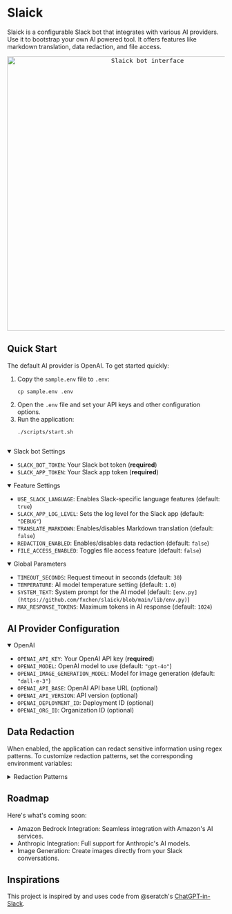 # Slaick

Slaick is a configurable Slack bot that integrates with various AI providers. Use it to bootstrap your own AI powered tool. It offers features like markdown translation, data redaction, and file access.

<p align="center">
  <kbd>
    <img width="634" alt="Slaick bot interface" src="https://github.com/user-attachments/assets/d0777a1e-c913-47a1-b041-9f3c0f6b5223">
  </kbd>
</p>

## Quick Start

The default AI provider is OpenAI. To get started quickly:

1. Copy the `sample.env` file to `.env`:
   ```
   cp sample.env .env
   ```
2. Open the `.env` file and set your API keys and other configuration options.
3. Run the application:
   ```
   ./scripts/start.sh
   ```

<!-- 
Note: If you're using OpenAI (the default provider), make sure to set the `OPENAI_API_KEY` in your `.env` file.
To use an alternate provider, set the `PROVIDER` variable in your `.env` file to the desired provider (e.g., `PROVIDER=anthropic` or `PROVIDER=bedrock`). Make sure to set the corresponding API keys for the chosen provider. -->


## 
<details open>
<summary>Slack bot Settings</summary>

- `SLACK_BOT_TOKEN`: Your Slack bot token (**required**)
- `SLACK_APP_TOKEN`: Your Slack app token (**required**)

</details>

<details open>
<summary>Feature Settings</summary>

- `USE_SLACK_LANGUAGE`: Enables Slack-specific language features (default: `true`)
- `SLACK_APP_LOG_LEVEL`: Sets the log level for the Slack app (default: `"DEBUG"`)
- `TRANSLATE_MARKDOWN`: Enables/disables Markdown translation (default: `false`)
- `REDACTION_ENABLED`: Enables/disables data redaction (default: `false`)
- `FILE_ACCESS_ENABLED`: Toggles file access feature (default: `false`)

</details>

<details open>
<summary>Global Parameters</summary>

<!-- - `PROVIDER`: AI provider to use (default: `"openai"`) -->
- `TIMEOUT_SECONDS`: Request timeout in seconds (default: `30`)
- `TEMPERATURE`: AI model temperature setting (default: `1.0`)
- `SYSTEM_TEXT`: System prompt for the AI model (default: `[env.py](https://github.com/fxchen/slaick/blob/main/lib/env.py)`)
- `MAX_RESPONSE_TOKENS`: Maximum tokens in AI response (default: `1024`)

</details>

## AI Provider Configuration

<details open>
<summary>OpenAI</summary>
<!-- (Default Provider) -->

- `OPENAI_API_KEY`: Your OpenAI API key (**required**)
- `OPENAI_MODEL`: OpenAI model to use (default: `"gpt-4o"`)
- `OPENAI_IMAGE_GENERATION_MODEL`: Model for image generation (default: `"dall-e-3"`)
- `OPENAI_API_BASE`: OpenAI API base URL (optional)
- `OPENAI_API_VERSION`: API version (optional)
- `OPENAI_DEPLOYMENT_ID`: Deployment ID (optional)
- `OPENAI_ORG_ID`: Organization ID (optional)

</details>

<!-- <details>
<summary>Anthropic</summary>

- `ANTHROPIC_API_KEY`: Your Anthropic API key (**required**)
- `ANTHROPIC_MODEL`: Anthropic model to use (default: `"claude-3-5-sonnet-20240620"`)
- `ANTHROPIC_API_BASE`: Anthropic API base URL (optional)

</details>

<details>
<summary>Amazon Bedrock</summary>

- `AWS_ACCESS_KEY_ID`: AWS access key ID (**required**)
- `AWS_SECRET_ACCESS_KEY`: AWS secret access key (**required**)
- `BEDROCK_ASSUME_ROLE`: AWS role for Bedrock access (**alternative auth**)
- `AWS_REGION_NAME`: AWS region (default: `"us-east-1"`)
- `BEDROCK_MODEL`: Bedrock model to use (default: `bedrock/anthropic.claude-3-5-sonnet-20240620-v1:0`)
- `BEDROCK_IMAGE_MODEL`: Bedrock model for image generation (default: `bedrock/stability.stable-diffusion-xl-v0`)
- `BEDROCK_API_BASE`: Bedrock API base URL (optional)

</details> -->

## Data Redaction

When enabled, the application can redact sensitive information using regex patterns. To customize redaction patterns, set the corresponding environment variables:

<details>
<summary>Redaction Patterns</summary>

- `REDACT_EMAIL_PATTERN`: For email addresses
- `REDACT_PHONE_PATTERN`: For phone numbers
- `REDACT_CREDIT_CARD_PATTERN`: For credit card numbers
- `REDACT_SSN_PATTERN`: For Social Security Numbers (SSNs)
- `REDACT_USER_DEFINED_PATTERN`: Custom user-defined pattern

</details>

## Roadmap

Here's what's coming soon:

- Amazon Bedrock Integration: Seamless integration with Amazon's AI services.
- Anthropic Integration: Full support for Anthropic's AI models.
- Image Generation: Create images directly from your Slack conversations.

## Inspirations

This project is inspired by and uses code from @seratch's [ChatGPT-in-Slack](https://github.com/seratch/ChatGPT-in-Slack/).
